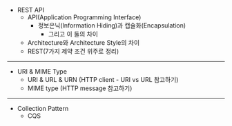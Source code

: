 - REST API
	- API(Application Programming Interface)
		- 정보은닉(Information Hiding)과 캡슐화(Encapsulation)
			- 그리고 이 둘의 차이
	- Architecture와 Architecture Style의 차이
	- REST(7가지 제약 조건 위주로 정리)
---
- URI & MIME Type
	- URI & URL & URN (HTTP client - URI vs URL 참고하기)
	- MIME type (HTTP message 참고하기)
---

- Collection Pattern
	- CQS
